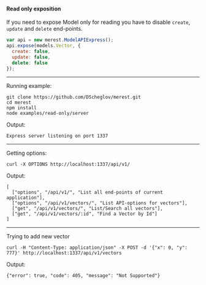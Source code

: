 #### Read only exposition

If you need to expose Model only for reading you have to disable `create`,
`update` and `delete` end-points.

```javascript
var api = new merest.ModelAPIExpress();
api.expose(models.Vector, {
  create: false,
  update: false,
  delete: false
});
```
----------------------------------------------
Running example:
```shell
git clone https://github.com/DScheglov/merest.git
cd merest
npm install
node examples/read-only/server
```
Output:
```shell
Express server listening on port 1337
```
--------------------------------------------------
Getting options:
```shell
curl -X OPTIONS http://localhost:1337/api/v1/
```
Output:
```shell
[
  ["options", "/api/v1/", "List all end-points of current application"],
  ["options", "/api/v1/vectors/", "List API-options for vectors"],
  ["get", "/api/v1/vectors/", "List/Search all vectors"],
  ["get", "/api/v1/vectors/:id", "Find a Vector by Id"]
]
```
-------------------------------------------------
Trying to add new vector
```shell
curl -H "Content-Type: application/json" -X POST -d '{"x": 0, "y": 777}' http://localhost:1337/api/v1/vectors
```

Output:
```shell
{"error": true, "code": 405, "message": "Not Supported"}
```
